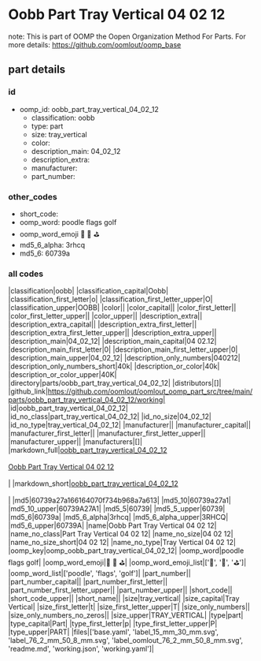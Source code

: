 # Oobb Part Tray Vertical 04 02 12  

note: This is part of OOMP the Oopen Organization Method For Parts. For more details: https://github.com/oomlout/oomp_base

##  part details





### id
* oomp_id: oobb_part_tray_vertical_04_02_12
  * classification: oobb
  * type: part
  * size: tray_vertical
  * color: 
  * description_main: 04_02_12
  * description_extra: 
  * manufacturer: 
  * part_number: 

### other_codes
* short_code: 
* oomp_word: poodle flags golf
* oomp_word_emoji :poodle: :flags: :golf:
* md5_6_alpha: 3rhcq
* md5_6: 60739a

### all codes 
|classification|oobb|
|classification_capital|Oobb|
|classification_first_letter|o|
|classification_first_letter_upper|O|
|classification_upper|OOBB|
|color||
|color_capital||
|color_first_letter||
|color_first_letter_upper||
|color_upper||
|description_extra||
|description_extra_capital||
|description_extra_first_letter||
|description_extra_first_letter_upper||
|description_extra_upper||
|description_main|04_02_12|
|description_main_capital|04 02.12|
|description_main_first_letter|0|
|description_main_first_letter_upper|0|
|description_main_upper|04_02_12|
|description_only_numbers|040212|
|description_only_numbers_short|40k|
|description_or_color|40k|
|description_or_color_upper|40K|
|directory|parts/oobb_part_tray_vertical_04_02_12|
|distributors|[]|
|github_link|https://github.com/oomlout/oomlout_oomp_part_src/tree/main/parts/oobb_part_tray_vertical_04_02_12/working|
|id|oobb_part_tray_vertical_04_02_12|
|id_no_class|part_tray_vertical_04_02_12|
|id_no_size|04_02_12|
|id_no_type|tray_vertical_04_02_12|
|manufacturer||
|manufacturer_capital||
|manufacturer_first_letter||
|manufacturer_first_letter_upper||
|manufacturer_upper||
|manufacturers|[]|
|markdown_full|[oobb_part_tray_vertical_04_02_12](https://github.com/oomlout/oomlout_oomp_part_src/tree/main/parts/oobb_part_tray_vertical_04_02_12/working)<br>[](https://github.com/oomlout/oomlout_oomp_part_src/tree/main/parts/oobb_part_tray_vertical_04_02_12/working)<br>[Oobb Part Tray Vertical 04 02 12](https://github.com/oomlout/oomlout_oomp_part_src/tree/main/parts/oobb_part_tray_vertical_04_02_12/working)<br><br>|
|markdown_short|[oobb_part_tray_vertical_04_02_12](https://github.com/oomlout/oomlout_oomp_part_src/tree/main/parts/oobb_part_tray_vertical_04_02_12/working)<br><br>|
|md5|60739a27a166164070f734b968a7a613|
|md5_10|60739a27a1|
|md5_10_upper|60739A27A1|
|md5_5|60739|
|md5_5_upper|60739|
|md5_6|60739a|
|md5_6_alpha|3rhcq|
|md5_6_alpha_upper|3RHCQ|
|md5_6_upper|60739A|
|name|Oobb Part Tray Vertical 04 02 12|
|name_no_class|Part Tray Vertical 04 02 12|
|name_no_size|04 02 12|
|name_no_size_short|04 02 12|
|name_no_type|Tray Vertical 04 02 12|
|oomp_key|oomp_oobb_part_tray_vertical_04_02_12|
|oomp_word|poodle flags golf|
|oomp_word_emoji|:poodle: :flags: :golf:|
|oomp_word_emoji_list|[':poodle:', ':flags:', ':golf:']|
|oomp_word_list|['poodle', 'flags', 'golf']|
|part_number||
|part_number_capital||
|part_number_first_letter||
|part_number_first_letter_upper||
|part_number_upper||
|short_code||
|short_code_upper||
|short_name||
|size|tray_vertical|
|size_capital|Tray Vertical|
|size_first_letter|t|
|size_first_letter_upper|T|
|size_only_numbers||
|size_only_numbers_no_zeros||
|size_upper|TRAY_VERTICAL|
|type|part|
|type_capital|Part|
|type_first_letter|p|
|type_first_letter_upper|P|
|type_upper|PART|
|files|['base.yaml', 'label_15_mm_30_mm.svg', 'label_76_2_mm_50_8_mm.svg', 'label_oomlout_76_2_mm_50_8_mm.svg', 'readme.md', 'working.json', 'working.yaml']|
